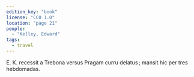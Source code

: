 ```yaml
---
edition_key: "book"
license: "CC0 1.0"
location: "page 21"
people:
  - "Kelley, Edward"
tags:
  - travel
---
```

E. K. recessit a Trebona versus Pragam curru delatus ;
mansit hic per tres hebdomadas.
